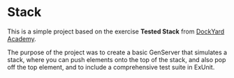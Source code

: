 # Stack

This is a simple project based on the exercise **Tested Stack** from [DockYard Academy](https://github.com/matt-humphrey/DockYard-Academy).

The purpose of the project was to create a basic GenServer that simulates a stack, where you can push elements onto the top of the stack, and also pop off the top element, and to include a comprehensive test suite in ExUnit.